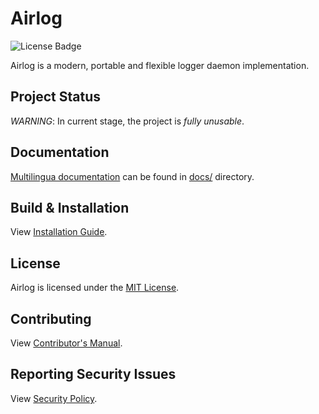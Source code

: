 # Airlog
![License Badge](https://img.shields.io/badge/license-MIT-blue)

Airlog is a modern, portable and flexible logger daemon implementation.

## Project Status
*WARNING*: In current stage, the project is *fully unusable*.

## Documentation
[Multilingua documentation](docs/README.md) can be found in [docs/](docs/) directory.

## Build & Installation
View [Installation Guide](INSTALL.md).

## License
Airlog is licensed under the [MIT License](LICENSE).

## Contributing
View [Contributor's Manual](CONTRIBUTING.md).

## Reporting Security Issues
View [Security Policy](SECURITY.md).